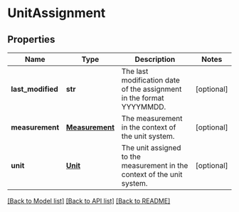 # UnitAssignment

## Properties
Name | Type | Description | Notes
------------ | ------------- | ------------- | -------------
**last_modified** | **str** | The last modification date of the assignment in the format YYYYMMDD. | [optional] 
**measurement** | [**Measurement**](Measurement.md) | The measurement in the context of the unit system. | [optional] 
**unit** | [**Unit**](Unit.md) | The unit assigned to the measurement in the context of the unit system. | [optional] 

[[Back to Model list]](../README.md#documentation-for-models) [[Back to API list]](../README.md#documentation-for-api-endpoints) [[Back to README]](../README.md)


